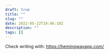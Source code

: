 ```yaml
---
draft: true
title: ""
slug: ""
date: 2022-05-22T19:46:10Z
description: ""
tags: []
---
```


Check writing with: https://hemingwayapp.com/
